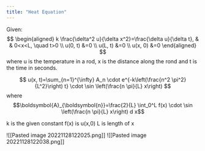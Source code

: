 ```yaml
---
title: "Heat Equation"
---
```

Given:
$$
\begin{aligned}
k \frac{\delta^2 u}{\delta x^2}=\frac{\delta u}{\delta t}, & & 0<x<L, \quad t>0 \\
u(0, t) &=0 \\
u(L, t) &=0 \\
u(x, 0) &=0
\end{aligned}
$$
where u is the temperature in a rod, 
x is the distance along the rond
and t is the time in seconds.


$$
u(x, t)=\sum_{n=1}^{\infty} A_n \cdot e^{-k\left(\frac{n^2 \pi^2}{L^2}\right) t} \cdot \sin \left(\frac{n \pi}{L} x\right)
$$
where 
$$\boldsymbol{A}_{\boldsymbol{n}}=\frac{2}{L} \int_0^L f(x) \cdot \sin \left(\frac{n \pi}{L} x\right) d x$$

k is the given constant
f(x) is u(x,0)
L is length of x


![[Pasted image 20221128122025.png]]
![[Pasted image 20221128122038.png]]

